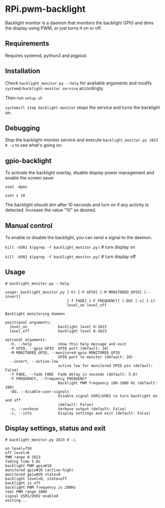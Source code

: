 # RPi.pwm-backlight

Backlight monitor is a daemon that monitors the backlight GPIO and dims the display using PWM, or just turns it on or off.

## Requirements

Requires systemd, python3 and pigpiod.

## Installation

Check `backlight_monitor.py --help` for available arguments and modify `systemd/backlight-monitor.service` accordingly.

Then run `setup.sh`

`systemctl stop backlight-monitor` stops the service and turns the backlight on.

## Debugging

Stop the backlight-monitor service and execute `backlight_monitor.py 1023 0 -v` to see what's going on.

## gpio-backlight

To activate the backlight overlay, disable display power management and enable the screen saver

`xset -dpms`

`xset s 10`

The backlight should dim after 10 seconds and turn on if any activity is detected. Increase the value "10" as desired.

## Manual control

To enable or disable the backlight, you can send a signal to the daemon.

`kill -USR1 $(pgrep -f backlight_monitor.py)` # turn display on

`kill -USR2 $(pgrep -f backlight_monitor.py)` # turn display off

## Usage

`# backlight_monitor.py --help`

```
usage: backlight_monitor.py [-h] [-P GPIO] [-M MONITORED_GPIO] [--invert]
                            [-f FADE] [-F FREQUENCY] [-DU] [-v] [-i]
                            level_on level_off

Backlight monitoring daemon

positional arguments:
  level_on              backlight level 0-1023
  level_off             backlight level 0-1023

optional arguments:
  -h, --help            show this help message and exit
  -P GPIO, --gpio GPIO  GPIO port (default: 18)
  -M MONITORED_GPIO, --monitored-gpio MONITORED_GPIO
                        GPIO port to monitor (default: 20)
  --invert, --active-low
                        active low for monitored GPIO pin (default: False)
  -f FADE, --fade FADE  Fade delay in seconds (default: 5.0)
  -F FREQUENCY, --frequency FREQUENCY
                        Backlight PWM frequency 100-1000 Hz (default: 200)
  -DU, --disable-user-signals
                        Disable signal USR1/USR2 to turn backlight on and off
                        (default: False)
  -v, --verbose         Verbose output (default: False)
  -i, --info            Display settings and exit (default: False)
```

## Display settings, status and exit

`# backlight_monitor.py 1023 0 -i`

```
on level=750
off level=0
PWM range 0-1023
fading time 5.0s
backlight PWM gpio#18
monitored gpio#20 (active-high)
monitored gpio#20 state=0
backlight level=0, state=off
backlight is off
backlight PWM frequency is 200Hz
real PWM range 1000
signal USR1/USR2 enabled
exiting...
```
